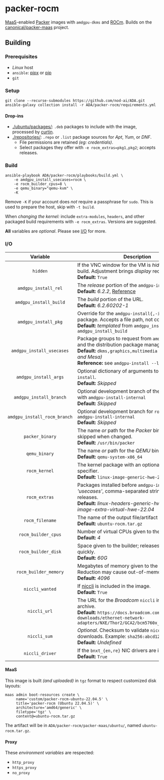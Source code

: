 # packer-rocm

[MaaS](https://maas.io/)-enabled [Packer](https://www.packer.io/) images
with `amdgpu-dkms` and [ROCm](https://www.amd.com/en/products/software/rocm.html). Builds on the [canonical/packer-maas](https://github.com/canonical/packer-maas/)
project.

## Building

### Prerequisites

* _Linux_ host
* `ansible`: [pipx](https://docs.ansible.com/ansible/latest/installation_guide/intro_installation.html#installing-and-upgrading-ansible-with-pipx) or [pip](https://docs.ansible.com/ansible/latest/installation_guide/intro_installation.html#installing-and-upgrading-ansible-with-pip)
* `git`

### Setup

```shell
git clone --recurse-submodules https://github.com/nod-ai/ADA.git
ansible-galaxy collection install -r ADA/packer-rocm/requirements.yml
```

#### Drop-ins

* [./ubuntu/packages/](./ubuntu/packages/): `.deb` packages to include with the image, processed by [curtin](https://curtin.readthedocs.io/en/latest/topics/overview.html).
* [./repositories/](./repositories/): `.repo` or `.list` package sources for _Apt_, _Yum_, or _DNF_.
  * File permissions are retained _(eg: credentials)_.
  * Select packages they offer with `-e rocm_extras=pkg1,pkg2`; accepts releases.

### Build

```shell
ansible-playbook ADA/packer-rocm/playbooks/build.yml \
    -e amdgpu_install_usecases=rocm \
    -e rocm_builder_cpus=8 \
    -e qemu_binary="qemu-kvm" \
    -K
```

Remove `-K` if your account does _not_ require a passphrase for `sudo`. This is used to prepare the host, skip with `-t build`.

When _changing the kernel:_ include `extra-modules`, `headers`, and other packaged build requirements with `-e rocm_extras`. Versions are suggested.

**All** variables are _optional_. Please see [I/O](#io) for more.

### I/O

| Variable | Description |
|:----------:|-------------|
| `hidden` | If the VNC window for the VM is _hidden_ during build. Adjustment brings _display_ requirements.<br/>**Default:** `True` |
| `amdgpu_install_rel` | The _release_ portion of the `amdgpu-install` URL.<br/>**Default:** _6.2.2_, [Reference](https://rocm.docs.amd.com/projects/install-on-linux/en/latest/install/amdgpu-install.html) |
| `amdgpu_install_build` | The _build_ portion of the URL.<br/>**Default:** _6.2.60202-1_ |
| `amdgpu_install_pkg` | Override for the `amdgpu-install{,-internal}` package. Accepts a file path, not copied.<br/>**Default:** _templated_ from `amdgpu_install_rel` and `amdgpu_install_build` |
| `amdgpu_install_usecases` | Package groups to request from `amdgpu-install` and the distribution package manager.<br/>**Default:** `dkms,graphics,multimedia` _(kernel driver and Mesa)_<br/>**Reference:** see `amdgpu-install --list-usecase` |
| `amdgpu_install_args` | Optional dictionary of arguments to pass to `amdgpu-install`.<br/>**Default:** _Skipped_ |
| `amdgpu_install_branch` | Optional development branch of the `amdgpu` driver with `amdgpu-install-internal`<br/>**Default:** _Skipped_ |
| `amdgpu_install_rocm_branch` | Optional development branch for `rocm` software with `amdgpu-install-internal`<br/>**Default:** _Skipped_ |
| `packer_binary` | The name _or_ path for the _Packer_ binary. Installation skipped when changed.<br/>**Default:** `/usr/bin/packer` |
| `qemu_binary` | The name _or_ path for the _QEMU_ binary.<br/>**Default:** `qemu-system-x86_64` |
| `rocm_kernel` | The kernel package with an optional release specifier.<br/>**Default:** `linux-image-generic-hwe-22.04` |
| `rocm_extras` | Packages installed before `amdgpu-install` _'usecases'_, comma-separated string with optional releases.<br/>**Default:** _linux-headers-generic-hwe-22.04,linux-image-extra-virtual-hwe-22.04_ |
| `rocm_filename` | The name of the output file/artifact _(tarball)_<br/>**Default:** `ubuntu-rocm.tar.gz` |
| `rocm_builder_cpus` | Number of virtual CPUs given to the builder VM.<br/>**Default:** _4_ |
| `rocm_builder_disk` | Space given to the builder; releases compound quickly.<br/>**Default:** _60G_ |
| `rocm_builder_memory` | Megabytes of memory given to the builder. Reduction may cause out-of-memory conditions.<br/>**Default:** _4096_ |
| `niccli_wanted` | If [niccli](https://techdocs.broadcom.com/us/en/storage-and-ethernet-connectivity/ethernet-nic-controllers/bcm957xxx/adapters/Configuration-adapter/nic-cli-configuration-utility.html) is included in the image.<br/>**Default:** `True` |
| `niccli_url` | The URL for the _Broadcom_ `niccli` installation archive.<br/>**Default:** `https://docs.broadcom.com/docs-and-downloads/ethernet-network-adapters/NXE/Thor2/GCA2/bcm5760x_231.2.63.0a.zip` |
| `niccli_sum` | _Optional_. Checksum to validate `niccli_url` downloads. Example: `sha256:abcd1234`<br/>**Default:** _Undefined_ |
| `niccli_driver` | If the `bnxt_{en,re}` NIC drivers are included.<br/>**Default:** `True` |

#### MaaS

This image is built _(and uploaded)_ in `tgz` format to respect customized disk layouts:

```shell
maas admin boot-resources create \
     name='custom/packer-rocm-ubuntu-22.04.5' \
     title='packer-rocm (Ubuntu 22.04.5)' \
     architecture='amd64/generic' \
     filetype='tgz' \
     content@=ubuntu-rocm.tar.gz
```

The artifact will be in `ADA/packer-rocm/packer-maas/ubuntu/`, named `ubuntu-rocm.tar.gz`.

#### Proxy

These _environment variables_ are respected:

* `http_proxy`
* `https_proxy`
* `no_proxy`
